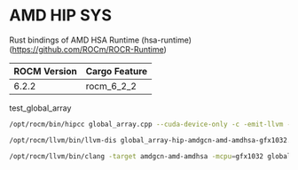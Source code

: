 # AMD HIP SYS

Rust bindings of AMD HSA Runtime (hsa-runtime) (https://github.com/ROCm/ROCR-Runtime)

| ROCM Version | Cargo Feature |          
|:-------------|:--------------|
| 6.2.2        | rocm_6_2_2    |__


test_global_array

```bash
/opt/rocm/bin/hipcc global_array.cpp --cuda-device-only -c -emit-llvm --offload-arch=gfx1032
```

```bash
/opt/rocm/llvm/bin/llvm-dis global_array-hip-amdgcn-amd-amdhsa-gfx1032.bc -o global_array-hip-amdgcn-amd-amdhsa_gfx1032.ll
```

```bash
/opt/rocm/llvm/bin/clang -target amdgcn-amd-amdhsa -mcpu=gfx1032 global_array-hip-amdgcn-amd-amdhsa_gfx1032.ll -o global_array-hip-amdgcn-amd-amdhsa_gfx1032.o
```